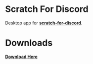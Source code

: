 # Scratch For Discord

Desktop app for **[scratch-for-discord](https://scratch-for-discord.netlify.app)**.

# Downloads

**[Download Here](https://androz2091.github.io/scratch-for-discord/download/index.html "Download")**
